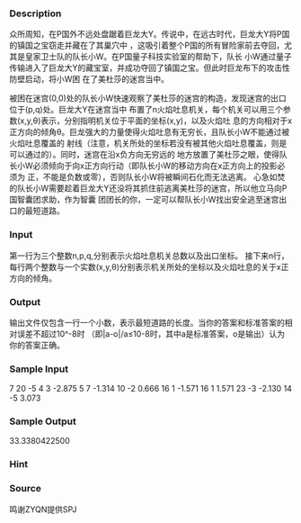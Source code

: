 
### Description
众所周知，在P国外不远处盘踞着巨龙大Y。传说中，在远古时代，巨龙大Y将P国的镇国之宝窃走并藏在了其巢穴中
，这吸引着整个P国的所有冒险家前去夺回，尤其是皇家卫士队的队长小W。在P国量子科技实验室的帮助下，队长
小W通过量子传输进入了巨龙大Y的藏宝室，并成功夺回了镇国之宝。但此时巨龙布下的攻击性防壁启动，将小W困
在了美杜莎的迷宫当中。

被困在迷宫(0,0)处的队长小W快速观察了美杜莎的迷宫的构造，发现迷宫的出口位于(p,q)处。巨龙大Y在迷宫当中
布置了n火焰吐息机关，每个机关可以用三个参数(x,y,θ)表示，分别指明机关位于平面的坐标(x,y)，以及火焰吐
息的方向相对于x正方向的倾角θ。巨龙强大的力量使得火焰吐息有无穷长，且队长小W不能通过被火焰吐息覆盖的
射线（注意，机关所处的坐标若没有被其他火焰吐息覆盖，则是可以通过的）。同时，迷宫在沿x负方向无穷远的
地方放置了美杜莎之眼，使得队长小W必须倾向于向x正方向行动（即队长小W的移动方向在x正方向上的投影必须为
正，不能是负数或零），否则队长小W将被瞬间石化而无法逃离。
心急如焚的队长小W需要趁着巨龙大Y还没将其抓住前逃离美杜莎的迷宫，所以他立马向P国智囊团求助，作为智囊
团团长的你，一定可以帮队长小W找出安全逃至迷宫出口的最短道路。

### Input
第一行为三个整数n,p,q,分别表示火焰吐息机关总数以及出口坐标。
接下来n行，每行两个整数与一个实数(x,y,θ)分别表示机关所处的坐标以及火焰吐息的关于x正方向的倾角。

### Output
输出文件仅包含一行一个小数，表示最短道路的长度。当你的答案和标准答案的相对误差不超过10^-8时
（即|a-o|/a≤10-8时，其中a是标准答案，o是输出）认为你的答案正确。

### Sample Input
7 20 -5
4 3 -2.875
5 7 -1.314
10 -2 0.666
16 1 -1.571
16 1 1.571
23 -3 -2.130
14 -5 3.073
### Sample Output
33.3380422500
### Hint

### Source
鸣谢ZYQN提供SPJ